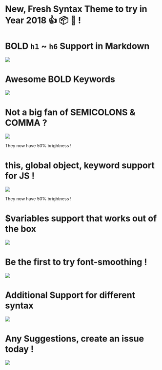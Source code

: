 # New, Fresh Syntax Theme to try in Year 2018  👍  📦  🎉 !

# **BOLD** `h1` ~ `h6` Support in Markdown
![](https://imgur.com/nJsWri3.jpg)

# Awesome **BOLD** Keywords
![](https://imgur.com/KbBYgSR.jpg)

# Not a big fan of **SEMICOLONS** & **COMMA** ?
![](https://imgur.com/xtfiLE2.jpg)

They now have 50% brightness !

# **this**, **global object**, **keyword** support for JS !
![](https://imgur.com/4gNFkVt.jpg)

They now have 50% brightness !

# **$variables** support that works out of the box

![](https://imgur.com/3QpfcxZ.jpg)

# Be the first to try font-smoothing !
![](https://imgur.com/B78yRYi.jpg)

# Additional Support for different syntax

![](https://imgur.com/ljvgjRY.jpg)

# Any Suggestions, create an issue today !
[![](https://imgur.com/ruXOvMn.jpg)](https://github.com/alxtz/2018-syntax/issues)
